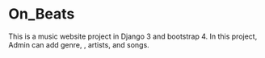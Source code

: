 # On_Beats
This is a music website project in Django 3 and bootstrap 4. In this project, Admin can add genre, , artists, and songs.
